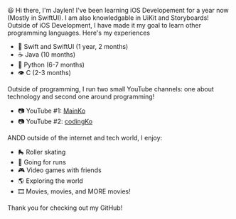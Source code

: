 :smiley: Hi there, I'm Jaylen! I've been learning iOS Developement for a year now (Mostly in SwiftUI). I am also knowledgable in UiKit and Storyboards! Outside of iOS Development, I have made it my goal to learn other programming languages. Here's my experiences

- :iphone: Swift and SwiftUI (1 year, 2 months)
- :coffee: Java (10 months) 
- :snake: Python (6-7 months) 
- :eye: C (2-3 months) 

Outside of programming, I run two small YouTube channels: one about technology and second one around programming!

- :camera: YouTube #1: [MainKo](https://youtube.com/channel/UCcCKGhjb8yXFmeTmHuthhNw)
- :camera: YouTube #2: [codingKo](https://www.youtube.com/channel/UCdyzflW8voWbWwrEhO6ZXzw)

ANDD outside of the internet and tech world, I enjoy:
- :roller_skate: Roller skating
- :running: Going for runs
- :video_game: Video games with friends
- :earth_americas: Exploring the world
- :film_strip: Movies, movies, and MORE movies!

Thank you for checking out my GitHub!


<!---
Jsmith4523/Jsmith4523 is a ✨ special ✨ repository because its `README.md` (this file) appears on your GitHub profile.
You can click the Preview link to take a look at your changes.
--->
